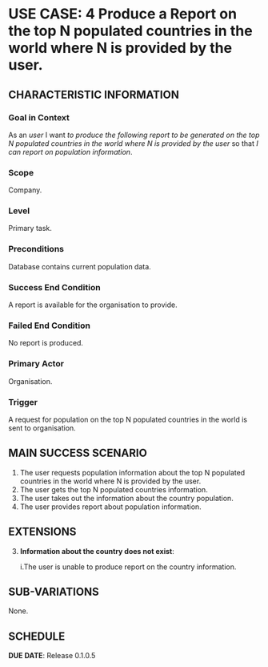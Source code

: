 # USE CASE: 4 Produce a Report on the top N populated countries in the world where N is provided by the user.


## CHARACTERISTIC INFORMATION

### Goal in Context

As an *user* I want *to produce the following report to be generated
on the top N populated countries in the world where N is provided by the user* so that *I can report on population information*.

### Scope

Company.

### Level

Primary task.

### Preconditions

Database contains current population data.

### Success End Condition

A report is available for the organisation to provide.

### Failed End Condition

No report is produced.

### Primary Actor

Organisation.

### Trigger

A request for population on the top N populated countries in the world is sent to organisation.

## MAIN SUCCESS SCENARIO

1. The user requests population information about the top N populated countries in the world where N is provided by the user.
2. The user gets the top N populated countries information.
3. The user takes out the information about the country population.
4. The user provides report about population information.

## EXTENSIONS

3. **Information about the country does not exist**:

   i.The user is unable to produce report on the country information.

## SUB-VARIATIONS

None.

## SCHEDULE

**DUE DATE**: Release 0.1.0.5
